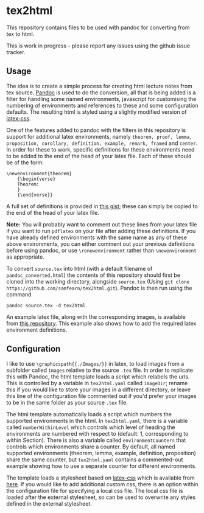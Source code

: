 # tex2html
This repository contains files to be used with pandoc for converting from tex to html.

This is work in progress - please report any issues using the github issue tracker.

## Usage

The idea is to create a simple process for creating html lecture notes from tex source. [Pandoc] is used to do the conversion, all that is being added is a filter for handling some named environments, javascript for customising the numbering of environments and references to these and some configuration defaults. The resulting html is styled using a slightly modified version of [latex-css].

One of the features added to pandoc with the filters in this repository is support for additional latex environments, namely `theorem, proof, lemma, proposition, corollary, definition, example, remark, framed` and `center`. In order for these to work, specific definitions for these environments need to be added to the end of the head of your latex file. Each of these should be of the form:
~~~
\newenvironment{theorem}
	{\begin{verse}
	Theorem:
	}
	{\end{verse}}
~~~
A full set of definitions is provided in [this gist][latexgist]; these can simply be copied to the end of the head of your latex file.

**Note:** You will probably want to comment out these lines from your latex file if you want to run `pdflatex` on your file after adding these definitions. If you have already defined environments with the same name as any of these above environments, you can either comment out your previous definitions before using pandoc, or use `\renewenvironment` rather than `\newenvironment` as appropriate.

To convert `source.tex` into html (with a default filename of `pandoc_converted.html`) the contents of this repository should first be cloned into the working directory, alongside `source.tex` (Using `git clone https://github.com/samfearn/tex2html.git`). Pandoc is then run using the command

~~~
pandoc source.tex -d tex2html
~~~

An example latex file, along with the corresponding images, is available from [this repository]. This example also shows how to add the required latex environment definitions.

## Configuration ##

I like to use `\graphicspath{{./Images/}}` in latex, to load images from a subfolder called `Images` relative to the source `.tex` file. In order to replicate this with Pandoc, the html template loads a script which relabels the urls. This is controlled by a variable in `tex2html.yaml` called `imageDir`; rename this if you would like to store your images in a different directory, or leave this line of the configuration file commented out if you'd prefer your images to be in the same folder as your source `.tex` file.

The html template automatically loads a script which numbers the supported environments in the html. In `tex2html.yaml`, there is a variable called `numberWithinLevel` which controls which level of heading the environments are numbered with respect to (default: 1, corresponding to within Section). There is also a variable called `environmentCounters` that controls which environments share a counter. By default, all named supported environments (theorem, lemma, example, definition, proposition) share the same counter, but `tex2html.yaml` contains a commented-out example showing how to use a separate counter for different environments.

The template loads a stylesheet based on [latex-css] which is available from [here][latex.min.css]. If you would like to add additional custom css, there is an option within the configuration file for specifying a local css file. The local css file is loaded after the external stylesheet, so can be used to overwrite any styles defined in the external stylesheet. 

[this repository]:https://github.com/annetaormina/Latex-code-and-images
[latexgist]:https://gist.github.com/samfearn/3b50a5c579920084e4d1fa7c51eba0c5
[latex.min.css]:http://samfearn.github.io/latex.min.css
[latex-css]:https://latex.now.sh
[Pandoc]:https://pandoc.org/MANUAL.html
